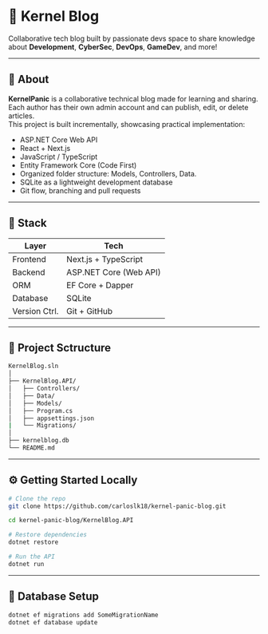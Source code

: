 # 🧠 Kernel Blog

Collaborative tech blog built by passionate devs space to share knowledge about **Development**, **CyberSec**, **DevOps**, **GameDev**, and more!

---

## 📌 About

**KernelPanic** is a collaborative technical blog made for learning and sharing. Each author has their own admin account and can publish, edit, or delete articles.  
This project is built incrementally, showcasing practical implementation:

- ASP.NET Core Web API
- React + Next.js
- JavaScript / TypeScript
- Entity Framework Core (Code First)
- Organized folder structure: Models, Controllers, Data.
- SQLite as a lightweight development database
- Git flow, branching and pull requests


---

## 🚀 Stack

| Layer         | Tech                                       |
|---------------|--------------------------------------------|
| Frontend      | Next.js + TypeScript                       |
| Backend       | ASP.NET Core (Web API)                     |
| ORM           | EF Core + Dapper                           |
| Database      | SQLite                                     |
| Version Ctrl. | Git + GitHub                               |

---

## 📂 Project Sctructure

```bash
KernelBlog.sln
│
├── KernelBlog.API/              
│   ├── Controllers/             
│   ├── Data/                    
│   ├── Models/                  
│   ├── Program.cs               
│   ├── appsettings.json
|   └── Migrations/         
│                  
├── kernelblog.db                
└── README.md                    
```
---

## ⚙️ Getting Started Locally

```bash
# Clone the repo
git clone https://github.com/carloslk18/kernel-panic-blog.git

cd kernel-panic-blog/KernelBlog.API

# Restore dependencies
dotnet restore

# Run the API
dotnet run
```
---

## 🧪 Database Setup

```bash
dotnet ef migrations add SomeMigrationName
dotnet ef database update
```
